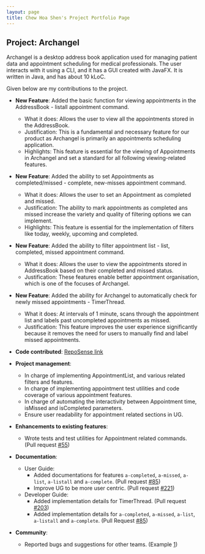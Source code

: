 ```yaml
---
layout: page
title: Chew Hoa Shen's Project Portfolio Page
---
```


## Project: Archangel

Archangel is a desktop address book application used for managing patient data and appointment scheduling for medical professionals.
The user interacts with it using a CLI, and it has a GUI created with JavaFX. It is written in Java, and has about 10 kLoC.

Given below are my contributions to the project.

* **New Feature**: Added the basic function for viewing appointments in the AddressBook - listall appointment command.
  * What it does: Allows the user to view all the appointments stored in the AddressBook.
  * Justification: This is a fundamental and necessary feature for our product as Archangel is primarily an appointments scheduling application.
  * Highlights: This feature is essential for the viewing of Appointments in Archangel and set a standard for all following viewing-related features.

* **New Feature**: Added the ability to set Appointments as completed/missed - complete, new-misses appointment command.
  * What it does: Allows the user to set an Appointment as completed and missed.
  * Justification: The ability to mark appointments as completed ans missed increase the variety and quality of filtering options we can implement.
  * Highlights: This feature is essential for the implementation of filters like today, weekly, upcoming and completed.

* **New Feature**: Added the ability to filter appointment list - list, completed, missed appointment command.
  * What it does: Allows the user to view the appointments stored in AddressBook based on their completed and missed status.
  * Justification: These features enable better appointment organisation, which is one of the focuses of Archangel.

<div style="page-break-after: always;"></div>

* **New Feature**: Added the ability for Archangel to automatically check for newly missed appointments - TimerThread.
  * What it does: At intervals of 1 minute, scans through the appointment list and labels past uncompleted appointments as missed.
  * Justification: This feature improves the user experience significantly because it removes the need for users to manually find and label missed appointments.

* **Code contributed**: [RepoSense link](https://nus-cs2103-ay2021s1.github.io/tp-dashboard/#breakdown=true&search=chshen1998&sort=groupTitle&sortWithin=title&since=2020-08-14&timeframe=commit&mergegroup=&groupSelect=groupByRepos&checkedFileTypes=docs~functional-code~test-code~other&tabOpen=true&tabType=zoom&zFR=false&zA=chshen1998&zR=AY2021S1-CS2103T-W11-1%2Ftp%5Bmaster%5D&zACS=226.12238805970148&zS=2020-08-14&zFS=w11&zU=2020-11-05&zMG=false&zFTF=commit&zFGS=groupByRepos)

* **Project management**:
  * In charge of implementing AppointmentList, and various related filters and features.
  * In charge of implementing appointment test utilities and code coverage of various appointment features.
  * In charge of automating the interactivity between Appointment time, isMissed and isCompleted parameters.
  * Ensure user readability for appointment related sections in UG.

* **Enhancements to existing features**:
  * Wrote tests and test utilities for Appointment related commands. (Pull request [\#55](https://github.com/AY2021S1-CS2103T-W11-1/tp/pull/55))

* **Documentation**:
  * User Guide:
    * Added documentations for features `a-completed`, `a-missed`, `a-list`, `a-listall` and `a-complete`. (Pull request [\#85](https://github.com/AY2021S1-CS2103T-W11-1/tp/pull/85))
    * Improve UG to be more user centric. (Pull request [\#221](https://github.com/AY2021S1-CS2103T-W11-1/tp/pull/221))
  * Developer Guide:
    * Added implementation details for TimerThread. (Pull request [\#203](https://github.com/AY2021S1-CS2103T-W11-1/tp/pull/203))
    * Added implementation details for `a-completed`, `a-missed`, `a-list`, `a-listall` and `a-complete`. (Pull Request [\#85](https://github.com/AY2021S1-CS2103T-W11-1/tp/pull/85))

* **Community**:
  * Reported bugs and suggestions for other teams. (Example [1](https://github.com/chshen1998/ped/issues/5))
